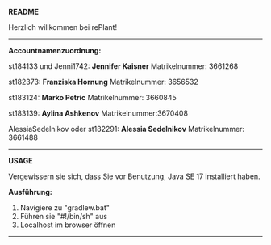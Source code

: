 **********README**********

Herzlich willkommen bei rePlant!

******************************************************************
**Accountnamenzuordnung:**

st184133 und Jenni1742: **Jennifer Kaisner**
Matrikelnummer: 3661268

st182373: **Franziska Hornung**
Matrikelnummer: 3656532

st183124: **Marko Petric**
Matrikelnummer: 3660845

st183139: **Aylina Ashkenov**
Matrikelnummer:3670408

AlessiaSedelnikov oder st182291: **Alessia Sedelnikov**
Matrikelnummer: 3661488

******************************************************************

**********USAGE**********

Vergewissern sie sich, dass Sie vor Benutzung, Java SE 17 installiert haben.

**Ausführung:**
1. Navigiere zu "gradlew.bat"
2. Führen sie "#!/bin/sh" aus
3. Localhost im browser öffnen

******************************************************************